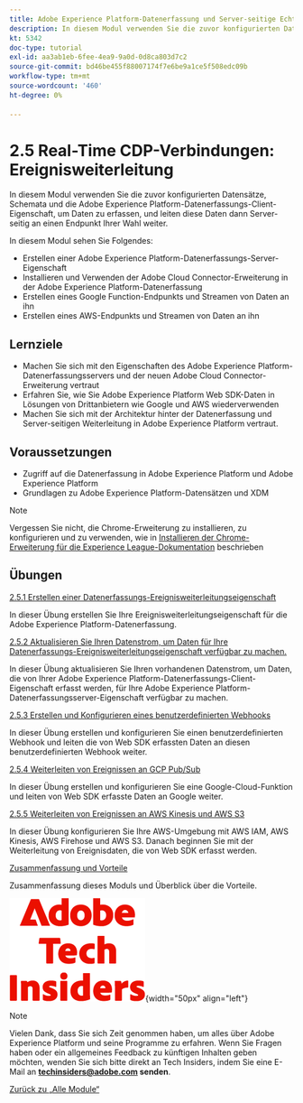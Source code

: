 ```yaml
---
title: Adobe Experience Platform-Datenerfassung und Server-seitige Echtzeit-Weiterleitung
description: In diesem Modul verwenden Sie die zuvor konfigurierten Datensätze, Schemata und die Datenerfassungsserver-Eigenschaft von Adobe Experience Platform, um Daten zu erfassen, und leiten diese Daten dann Server-seitig an einen Endpunkt Ihrer Wahl weiter.
kt: 5342
doc-type: tutorial
exl-id: aa3ab1eb-6fee-4ea9-9a0d-0d8ca803d7c2
source-git-commit: bd46be455f88007174f7e6be9a1ce5f508edc09b
workflow-type: tm+mt
source-wordcount: '460'
ht-degree: 0%

---
```


# 2.5 Real-Time CDP-Verbindungen: Ereignisweiterleitung

In diesem Modul verwenden Sie die zuvor konfigurierten Datensätze, Schemata und die Adobe Experience Platform-Datenerfassungs-Client-Eigenschaft, um Daten zu erfassen, und leiten diese Daten dann Server-seitig an einen Endpunkt Ihrer Wahl weiter.

In diesem Modul sehen Sie Folgendes:

- Erstellen einer Adobe Experience Platform-Datenerfassungs-Server-Eigenschaft
- Installieren und Verwenden der Adobe Cloud Connector-Erweiterung in der Adobe Experience Platform-Datenerfassung
- Erstellen eines Google Function-Endpunkts und Streamen von Daten an ihn
- Erstellen eines AWS-Endpunkts und Streamen von Daten an ihn

## Lernziele

- Machen Sie sich mit den Eigenschaften des Adobe Experience Platform-Datenerfassungsservers und der neuen Adobe Cloud Connector-Erweiterung vertraut
- Erfahren Sie, wie Sie Adobe Experience Platform Web SDK-Daten in Lösungen von Drittanbietern wie Google und AWS wiederverwenden
- Machen Sie sich mit der Architektur hinter der Datenerfassung und Server-seitigen Weiterleitung in Adobe Experience Platform vertraut.

## Voraussetzungen

- Zugriff auf die Datenerfassung in Adobe Experience Platform und Adobe Experience Platform
- Grundlagen zu Adobe Experience Platform-Datensätzen und XDM

>[!NOTE]
>
>Vergessen Sie nicht, die Chrome-Erweiterung zu installieren, zu konfigurieren und zu verwenden, wie in [Installieren der Chrome-Erweiterung für die Experience League-Dokumentation](../../gettingstarted/gettingstarted/ex1.md) beschrieben

## Übungen

[2.5.1 Erstellen einer Datenerfassungs-Ereignisweiterleitungseigenschaft](./ex1.md)

In dieser Übung erstellen Sie Ihre Ereignisweiterleitungseigenschaft für die Adobe Experience Platform-Datenerfassung.

[2.5.2 Aktualisieren Sie Ihren Datenstrom, um Daten für Ihre Datenerfassungs-Ereignisweiterleitungseigenschaft verfügbar zu machen.](./ex2.md)

In dieser Übung aktualisieren Sie Ihren vorhandenen Datenstrom, um Daten, die von Ihrer Adobe Experience Platform-Datenerfassungs-Client-Eigenschaft erfasst werden, für Ihre Adobe Experience Platform-Datenerfassungsserver-Eigenschaft verfügbar zu machen.

[2.5.3 Erstellen und Konfigurieren eines benutzerdefinierten Webhooks](./ex3.md)

In dieser Übung erstellen und konfigurieren Sie einen benutzerdefinierten Webhook und leiten die von Web SDK erfassten Daten an diesen benutzerdefinierten Webhook weiter.

[2.5.4 Weiterleiten von Ereignissen an GCP Pub/Sub](./ex4.md)

In dieser Übung erstellen und konfigurieren Sie eine Google-Cloud-Funktion und leiten von Web SDK erfasste Daten an Google weiter.

[2.5.5 Weiterleiten von Ereignissen an AWS Kinesis und AWS S3](./ex5.md)

In dieser Übung konfigurieren Sie Ihre AWS-Umgebung mit AWS IAM, AWS Kinesis, AWS Firehose und AWS S3. Danach beginnen Sie mit der Weiterleitung von Ereignisdaten, die von Web SDK erfasst werden.

[Zusammenfassung und Vorteile](./summary.md)

Zusammenfassung dieses Moduls und Überblick über die Vorteile.

![Tech Insiders](./../../../assets/images/techinsiders.png){width="50px" align="left"}

>[!NOTE]
>
>Vielen Dank, dass Sie sich Zeit genommen haben, um alles über Adobe Experience Platform und seine Programme zu erfahren. Wenn Sie Fragen haben oder ein allgemeines Feedback zu künftigen Inhalten geben möchten, wenden Sie sich bitte direkt an Tech Insiders, indem Sie eine E-Mail an **techinsiders@adobe.com senden**.

[Zurück zu „Alle Module“](../../../overview.md)
